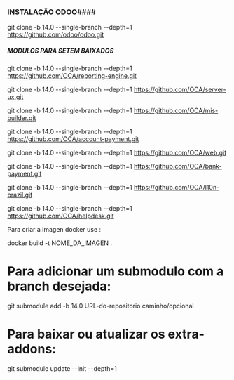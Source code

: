 ### INSTALAÇÂO ODOO####

git clone -b 14.0 --single-branch --depth=1 https://github.com/odoo/odoo.git

##### MODULOS PARA SETEM BAIXADOS ################

git clone -b 14.0 --single-branch --depth=1  https://github.com/OCA/reporting-engine.git


git clone -b 14.0 --single-branch --depth=1  https://github.com/OCA/server-ux.git


git clone -b 14.0 --single-branch --depth=1  https://github.com/OCA/mis-builder.git


git clone -b 14.0 --single-branch --depth=1  https://github.com/OCA/account-payment.git


git clone -b 14.0 --single-branch --depth=1  https://github.com/OCA/web.git



git clone -b 14.0 --single-branch --depth=1  https://github.com/OCA/bank-payment.git



git clone -b 14.0 --single-branch --depth=1  https://github.com/OCA/l10n-brazil.git


git clone -b 14.0 --single-branch --depth=1  https://github.com/OCA/helpdesk.git


Para criar a imagen docker use :

docker build -t  NOME_DA_IMAGEN .

# Para adicionar um submodulo com a branch desejada:
git submodule add -b 14.0 URL-do-repositorio caminho/opcional


# Para baixar ou atualizar os extra-addons:
git submodule update --init --depth=1
